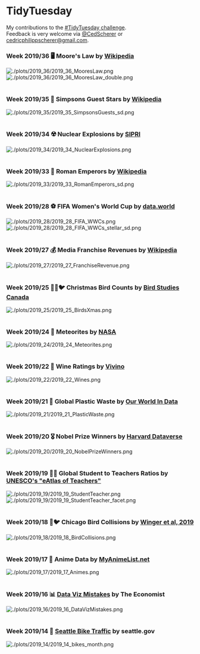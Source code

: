 # TidyTuesday
My contributions to the [#TidyTuesday challenge](https://github.com/rfordatascience/tidytuesday).  
Feedback is very welcome via [@CedScherer](https://twitter.com/cedscherer) or [cedricphilippscherer@gmail.com](mailto:cedricphilippscherer@gmail.com).

### Week 2019/36 🖥️ Moore's Law by [Wikipedia](https://en.wikipedia.org/wiki/Transistor_count)
![./plots/2019_36/2019_36_MooresLaw.png](https://github.com/Z3tt/TidyTuesday/blob/master/plots/2019_36/2019_36_MooresLaw.png)
![./plots/2019_36/2019_36_MooresLaw_double.png](https://github.com/Z3tt/TidyTuesday/blob/master/plots/2019_36/2019_36_MooresLaw_double.png)
<br/><br/>

### Week 2019/35 💛 Simpsons Guest Stars by [Wikipedia](https://en.wikipedia.org/wiki/List_of_The_Simpsons_guest_stars)
![./plots/2019_35/2019_35_SimpsonsGuests_sd.png](https://github.com/Z3tt/TidyTuesday/blob/master/plots/2019_35/2019_35_SimpsonsGuests_sd.png)
<br/><br/>

### Week 2019/34 ☢️ Nuclear Explosions by [SIPRI](https://github.com/data-is-plural/nuclear-explosions/blob/master/documents/sipri-report-original.pdf)
![./plots/2019_34/2019_34_NuclearExplosions.png](https://github.com/Z3tt/TidyTuesday/blob/master/plots/2019_34/2019_34_NuclearExplosions.png)
<br/><br/>

### Week 2019/33 🌿 Roman Emperors by [Wikipedia](https://en.wikipedia.org/wiki/List_of_Roman_emperors)
![./plots/2019_33/2019_33_RomanEmperors_sd.png](https://github.com/Z3tt/TidyTuesday/blob/master/plots/2019_33/2019_33_RomanEmperors_sd.png)
<br/><br/>

### Week 2019/28 ⚽ FIFA Women's World Cup by [data.world](https://data.world/sportsvizsunday/womens-world-cup-data)
![./plots/2019_28/2019_28_FIFA_WWCs.png](https://github.com/Z3tt/TidyTuesday/blob/master/plots/2019_28/2019_28_FIFA_WWCs.png)
![./plots/2019_28/2019_28_FIFA_WWCs_stellar_sd.png](https://github.com/Z3tt/TidyTuesday/blob/master/plots/2019_28/2019_28_FIFA_WWCs_stellar_sd.png)
<br/><br/>

### Week 2019/27 💰 Media Franchise Revenues by [Wikipedia](https://en.wikipedia.org/wiki/List_of_highest-grossing_media_franchises)
![./plots/2019_27/2019_27_FranchiseRevenue.png](https://github.com/Z3tt/TidyTuesday/blob/master/plots/2019_27/2019_27_FranchiseRevenue.png)
<br/><br/>

### Week 2019/25 🎅🏽🐦 Christmas Bird Counts	by [Bird Studies Canada](https://www.birdscanada.org/index.jsp)
![./plots/2019_25/2019_25_BirdsXmas.png](https://github.com/Z3tt/TidyTuesday/blob/master/plots/2019_25/2019_25_BirdsXmas.png)
<br/><br/>

### Week 2019/24 🌠 Meteorites by [NASA](https://data.nasa.gov/Space-Science/Meteorite-Landings/gh4g-9sfh/data)
![./plots/2019_24/2019_24_Meteorites.png](https://github.com/Z3tt/TidyTuesday/blob/master/plots/2019_24/2019_24_Meteorites.png)
<br/><br/>

### Week 2019/22 🍷️ Wine Ratings	by [Vivino](https://www.kaggle.com/zynicide/wine-reviews)
![./plots/2019_22/2019_22_Wines.png](https://github.com/Z3tt/TidyTuesday/blob/master/plots/2019_22/2019_22_Wines.png)
<br/><br/>

### Week 2019/21 🚮 Global Plastic Waste by [Our World In Data](https://ourworldindata.org/plastic-pollution)
![./plots/2019_21/2019_21_PlasticWaste.png](https://github.com/Z3tt/TidyTuesday/blob/master/plots/2019_21/2019_21_PlasticWaste.png)
<br/><br/>

### Week 2019/20 🎖️ Nobel Prize Winners by [Harvard Dataverse](https://dataverse.harvard.edu/dataset.xhtml?persistentId=doi:10.7910/DVN/6NJ5RN)
![./plots/2019_20/2019_20_NobelPrizeWinners.png](https://github.com/Z3tt/TidyTuesday/blob/master/plots/2019_20/2019_20_NobelPrizeWinners.png)
<br/><br/>

### Week 2019/19 👨‍🏫 Global Student to Teachers Ratios by [UNESCO's "eAtlas of Teachers"](http://data.uis.unesco.org/index.aspx?queryid=180)
![./plots/2019_19/2019_19_StudentTeacher.png](https://github.com/Z3tt/TidyTuesday/blob/master/plots/2019_19/2019_19_StudentTeacher.png)
![./plots/2019_19/2019_19_StudentTeacher_facet.png](https://github.com/Z3tt/TidyTuesday/blob/master/plots/2019_19/2019_19_StudentTeacher_facet.png)
<br/><br/>  

### Week 2019/18 🏨🐦 Chicago Bird Collisions by [Winger et al, 2019](https://doi.org/10.1098/rspb.2019.0364)
![./plots/2019_18/2019_18_BirdCollisions.png](https://github.com/Z3tt/TidyTuesday/blob/master/plots/2019_18/2019_18_BirdCollisions.png)
<br/><br/>   

### Week 2019/17 🐉 Anime Data by [MyAnimeList.net](https://myanimelist.net/)
![./plots/2019_17/2019_17_Animes.png](https://github.com/Z3tt/TidyTuesday/blob/master/plots/2019_17/2019_17_animes.png)
<br/><br/>   

### Week 2019/16 📊 [Data Viz Mistakes](https://medium.economist.com/mistakes-weve-drawn-a-few-8cdd8a42d368) by The Economist
![./plots/2019_16/2019_16_DataVizMistakes.png](https://github.com/Z3tt/TidyTuesday/blob/master/plots/2019_16/2019_16_DataVizMistakes.png)
<br/><br/>  

### Week 2019/14 🚴 [Seattle Bike Traffic](https://www.seattletimes.com/seattle-news/transportation/what-we-can-learn-from-seattles-bike-counter-data/) by seattle.gov
![./plots/2019_14/2019_14_bikes_month.png](https://github.com/Z3tt/TidyTuesday/blob/master/plots/2019_14/2019_14_SeattleBikes_month.png)
<br/><br/>
